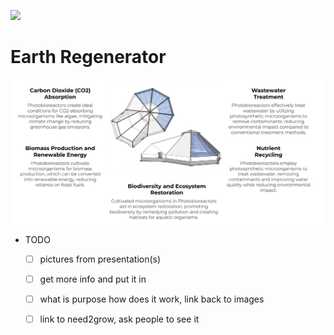 ![](img/earthregen.png)

# Earth Regenerator

![](img/benefits_earthregen.png)

- TODO
  - [ ] pictures from presentation(s)
  - [ ] get more info and put it in
  - [ ] what is purpose how does it work, link back to images
  - [ ] link to need2grow, ask people to see it



